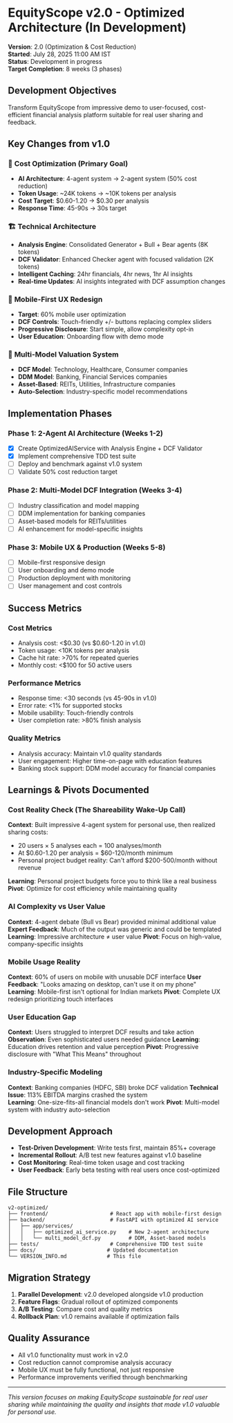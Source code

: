 # EquityScope v2.0 - Optimized Architecture (In Development)

**Version**: 2.0 (Optimization & Cost Reduction)  
**Started**: July 28, 2025 11:00 AM IST  
**Status**: Development in progress  
**Target Completion**: 8 weeks (3 phases)

## Development Objectives
Transform EquityScope from impressive demo to user-focused, cost-efficient financial analysis platform suitable for real user sharing and feedback.

## Key Changes from v1.0

### 🎯 **Cost Optimization (Primary Goal)**
- **AI Architecture**: 4-agent system → 2-agent system (50% cost reduction)
- **Token Usage**: ~24K tokens → ~10K tokens per analysis  
- **Cost Target**: $0.60-1.20 → $0.30 per analysis
- **Response Time**: 45-90s → 30s target

### 🏗️ **Technical Architecture**
- **Analysis Engine**: Consolidated Generator + Bull + Bear agents (8K tokens)
- **DCF Validator**: Enhanced Checker agent with focused validation (2K tokens)
- **Intelligent Caching**: 24hr financials, 4hr news, 1hr AI insights
- **Real-time Updates**: AI insights integrated with DCF assumption changes

### 📱 **Mobile-First UX Redesign**
- **Target**: 60% mobile user optimization
- **DCF Controls**: Touch-friendly +/- buttons replacing complex sliders
- **Progressive Disclosure**: Start simple, allow complexity opt-in
- **User Education**: Onboarding flow with demo mode

### 🧮 **Multi-Model Valuation System**
- **DCF Model**: Technology, Healthcare, Consumer companies
- **DDM Model**: Banking, Financial Services companies  
- **Asset-Based**: REITs, Utilities, Infrastructure companies
- **Auto-Selection**: Industry-specific model recommendations

## Implementation Phases

### **Phase 1: 2-Agent AI Architecture (Weeks 1-2)**
- [x] Create OptimizedAIService with Analysis Engine + DCF Validator
- [x] Implement comprehensive TDD test suite
- [ ] Deploy and benchmark against v1.0 system
- [ ] Validate 50% cost reduction target

### **Phase 2: Multi-Model DCF Integration (Weeks 3-4)**  
- [ ] Industry classification and model mapping
- [ ] DDM implementation for banking companies
- [ ] Asset-based models for REITs/utilities
- [ ] AI enhancement for model-specific insights

### **Phase 3: Mobile UX & Production (Weeks 5-8)**
- [ ] Mobile-first responsive design
- [ ] User onboarding and demo mode
- [ ] Production deployment with monitoring
- [ ] User management and cost controls

## Success Metrics

### **Cost Metrics** 
- Analysis cost: <$0.30 (vs $0.60-1.20 in v1.0)
- Token usage: <10K tokens per analysis  
- Cache hit rate: >70% for repeated queries
- Monthly cost: <$100 for 50 active users

### **Performance Metrics**
- Response time: <30 seconds (vs 45-90s in v1.0)
- Error rate: <1% for supported stocks
- Mobile usability: Touch-friendly controls
- User completion rate: >80% finish analysis

### **Quality Metrics**
- Analysis accuracy: Maintain v1.0 quality standards
- User engagement: Higher time-on-page with education features
- Banking stock support: DDM model accuracy for financial companies

## Learnings & Pivots Documented

### **Cost Reality Check (The Shareability Wake-Up Call)**
**Context**: Built impressive 4-agent system for personal use, then realized sharing costs:
- 20 users × 5 analyses each = 100 analyses/month
- At $0.60-1.20 per analysis = $60-120/month minimum  
- Personal project budget reality: Can't afford $200-500/month without revenue

**Learning**: Personal project budgets force you to think like a real business
**Pivot**: Optimize for cost efficiency while maintaining quality

### **AI Complexity vs User Value**
**Context**: 4-agent debate (Bull vs Bear) provided minimal additional value
**Expert Feedback**: Much of the output was generic and could be templated
**Learning**: Impressive architecture ≠ user value
**Pivot**: Focus on high-value, company-specific insights

### **Mobile Usage Reality**  
**Context**: 60% of users on mobile with unusable DCF interface
**User Feedback**: "Looks amazing on desktop, can't use it on my phone"
**Learning**: Mobile-first isn't optional for Indian markets
**Pivot**: Complete UX redesign prioritizing touch interfaces

### **User Education Gap**
**Context**: Users struggled to interpret DCF results and take action
**Observation**: Even sophisticated users needed guidance
**Learning**: Education drives retention and value perception
**Pivot**: Progressive disclosure with "What This Means" throughout

### **Industry-Specific Modeling**
**Context**: Banking companies (HDFC, SBI) broke DCF validation
**Technical Issue**: 113% EBITDA margins crashed the system  
**Learning**: One-size-fits-all financial models don't work
**Pivot**: Multi-model system with industry auto-selection

## Development Approach
- **Test-Driven Development**: Write tests first, maintain 85%+ coverage
- **Incremental Rollout**: A/B test new features against v1.0 baseline
- **Cost Monitoring**: Real-time token usage and cost tracking
- **User Feedback**: Early beta testing with real users once cost-optimized

## File Structure
```
v2-optimized/
├── frontend/                    # React app with mobile-first design
├── backend/                     # FastAPI with optimized AI service
│   ├── app/services/
│   │   ├── optimized_ai_service.py    # New 2-agent architecture
│   │   └── multi_model_dcf.py         # DDM, Asset-based models
├── tests/                       # Comprehensive TDD test suite
├── docs/                       # Updated documentation
└── VERSION_INFO.md             # This file
```

## Migration Strategy
1. **Parallel Development**: v2.0 developed alongside v1.0 production
2. **Feature Flags**: Gradual rollout of optimized components
3. **A/B Testing**: Compare cost and quality metrics
4. **Rollback Plan**: v1.0 remains available if optimization fails

## Quality Assurance
- All v1.0 functionality must work in v2.0
- Cost reduction cannot compromise analysis accuracy  
- Mobile UX must be fully functional, not just responsive
- Performance improvements verified through benchmarking

---
*This version focuses on making EquityScope sustainable for real user sharing while maintaining the quality and insights that made v1.0 valuable for personal use.*